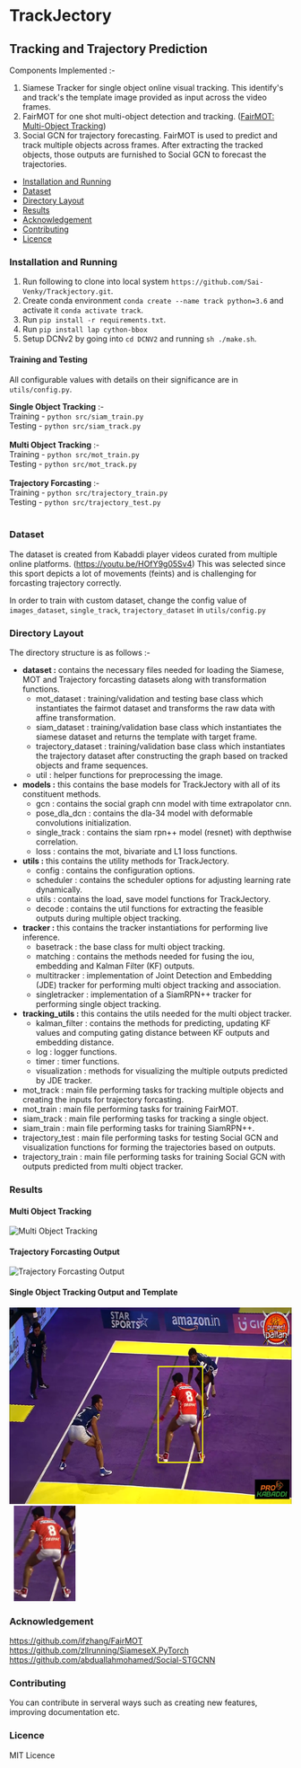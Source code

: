 # TrackJectory
## Tracking and Trajectory Prediction 

Components Implemented :-
1. Siamese Tracker for single object online visual tracking. This identify's and track's the template image provided as input across the video frames.<br>
2. FairMOT for one shot multi-object detection and tracking. (<a href="https://medium.com/analytics-vidhya/fairmot-multi-object-tracking-386afe930b24">FairMOT: Multi-Object Tracking</a>)
3. Social GCN for trajectory forecasting. FairMOT is used to predict and track multiple objects across frames. After extracting the tracked objects, those outputs are furnished to Social GCN to forecast the trajectories.


<ul>
<li><a href="https://github.com/Sai-Venky/Trackjectory#installation-and-running">Installation and Running</a></li>
<li><a href="https://github.com/Sai-Venky/Trackjectory#dataset">Dataset</a></li>
<li><a href="https://github.com/Sai-Venky/Trackjectory#directory-layout">Directory Layout</a></li>
<li><a href="https://github.com/Sai-Venky/Trackjectory#results">Results</a></li>
<li><a href="https://github.com/Sai-Venky/Trackjectory#acknowledgement">Acknowledgement</a></li>
<li><a href="https://github.com/Sai-Venky/Trackjectory#contributing">Contributing</a></li>
<li><a href="https://github.com/Sai-Venky/Trackjectory#licence">Licence</a></li>
</ul>

### Installation and Running

1. Run following to clone into local system `https://github.com/Sai-Venky/Trackjectory.git`.
1. Create conda environment `conda create --name track python=3.6` and activate it `conda activate track`.
2. Run `pip install -r requirements.txt`.
3. Run `pip install lap cython-bbox`
3. Setup DCNv2 by going into `cd DCNV2` and running `sh ./make.sh`.

#### Training and Testing

All configurable values with details on their significance are in `utils/config.py`.

**Single Object Tracking** :- <br>
  Training - `python src/siam_train.py`<br>
  Testing - `python src/siam_track.py`<br><br>
**Multi Object Tracking** :-<br>
  Training - `python src/mot_train.py`<br>
  Testing - `python src/mot_track.py`<br><br>
**Trajectory Forcasting** :-<br>
  Training - `python src/trajectory_train.py`<br>
  Testing - `python src/trajectory_test.py`<br><br>
  
### Dataset

The dataset is created from Kabaddi player videos curated from multiple online platforms. (https://youtu.be/HOfY9g05Sv4)
This was selected since this sport depicts a lot of movements (feints) and is challenging for forcasting trajectory correctly.

In order to train with custom dataset, change the config value of `images_dataset`, `single_track`, `trajectory_dataset` in `utils/config.py`

### Directory Layout

The directory structure is as follows :-

* **dataset :** contains the necessary files needed for loading the Siamese, MOT and Trajectory forcasting datasets along with transformation functions.
  * mot_dataset : training/validation and testing base class which instantiates the fairmot dataset and transforms the raw data with affine transformation.
  * siam_dataset : training/validation base class which instantiates the siamese dataset and returns the template with target frame.
  * trajectory_dataset : training/validation base class which instantiates the trajectory dataset after constructing the graph based on tracked objects and frame sequences.
  * util : helper functions for preprocessing the image.
* **models :** this contains the base models for TrackJectory with all of its constituent methods.
    * gcn : contains the social graph cnn model with time extrapolator cnn.
    * pose_dla_dcn : contains the dla-34 model with deformable convolutions initialization.
    * single_track : contains the siam rpn++ model (resnet) with depthwise correlation.
    * loss : contains the mot, bivariate and L1 loss functions.
* **utils :** this contains the utility methods for TrackJectory.
    * config : contains the configuration options.
    * scheduler : contains the scheduler options for adjusting learning rate dynamically.
    * utils : contains the load, save model functions for TrackJectory.
    * decode : contains the util functions for extracting the feasible outputs during multiple object tracking.
* **tracker :** this contains the tracker instantiations for performing live inference.
    * basetrack : the base class for multi object tracking.
    * matching : contains the methods needed for fusing the iou, embedding and Kalman Filter (KF) outputs.
    * multitracker : implementation of Joint Detection and Embedding (JDE) tracker for performing multi object tracking and association.
    * singletracker : implementation of a SiamRPN++ tracker for performing single object tracking.
* **tracking_utils :** this contains the utils needed for the multi object tracker.
    * kalman_filter : contains the methods for predicting, updating KF values and computing gating distance between KF outputs and embedding distance.
    * log : logger functions.
    * timer : timer functions.
    * visualization : methods for visualizing the multiple outputs predicted by JDE tracker.
* mot_track : main file performing tasks for tracking multiple objects and creating the inputs for trajectory forcasting.
* mot_train : main file performing tasks for training FairMOT.
* siam_track : main file performing tasks for tracking a single object.
* siam_train : main file performing tasks for training SiamRPN++.
* trajectory_test : main file performing tasks for testing Social GCN and visualization functions for forming the trajectories based on outputs.
* trajectory_train : main file performing tasks for training Social GCN with outputs predicted from multi object tracker.

 ### Results
#### Multi Object Tracking
![Multi Object Tracking](out/track.gif)

#### Trajectory Forcasting Output
![Trajectory Forcasting Output ](out/traj.gif)

#### Single Object Tracking Output and Template
<img src="out/sot.png" width="635" height="350" alt="Single Object Tracking Output ">&nbsp;&nbsp;<img src="out/sot_template.png" width="110" height="170" alt="Single Object Tracking Template">

 ### Acknowledgement

https://github.com/ifzhang/FairMOT<br>
https://github.com/zllrunning/SiameseX.PyTorch<br>
https://github.com/abduallahmohamed/Social-STGCNN<br>

 ### Contributing

 You can contribute in serveral ways such as creating new features, improving documentation etc.

 ### Licence

 MIT Licence
